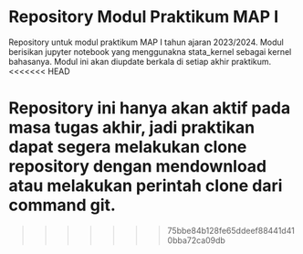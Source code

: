 # Repository Modul Praktikum MAP I
 Repository untuk modul praktikum MAP I tahun ajaran 2023/2024. Modul berisikan jupyter notebook yang menggunakna stata_kernel sebagai kernel bahasanya. Modul ini akan diupdate berkala di setiap akhir praktikum.
<<<<<<< HEAD
 
 Repository ini hanya akan aktif pada masa tugas akhir, jadi praktikan dapat segera melakukan clone repository dengan mendownload atau melakukan perintah clone dari command git.
=======
>>>>>>> 75bbe84b128fe65ddeef88441d410bba72ca09db
